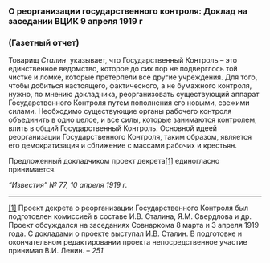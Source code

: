### О реорганизации государственного контроля: Доклад на заседании ВЦИК 9 апреля 1919 г
### (Газетный отчет)

Товарищ _Сталин_  указывает, что Государственный Контроль – это единственное ведомство, которое до сих пор не подверглось той чистке и ломке, которые претерпели все другие учреждения. Для того, чтобы добиться настоящего, фактического, а не бумажного контроля, нужно, по мнению докладчика, реорганизовать существующий аппарат Государственного Контроля путем пополнения его новыми, свежими силами. Необходимо существующие органы рабочего контроля объединить в одно целое, и все силы, которые занимаются контролем, влить в общий Государственный Контроль. Основной идеей реорганизации Государственного Контроля, таким образом, является его демократизация и сближение с массами рабочих и крестьян.

Предложенный докладчиком проект декрета[[1]](#_ftn1) единогласно принимается.

_“Известия” №_ _77, 10 апреля 1919_ _г._

  

---

[[1]](#_ftnref1) Проект декрета о реорганизации Государственного Контроля был подготовлен комиссией в составе И.В. Сталина, Я.М. Свердлова и др. Проект обсуждался на заседаниях Совнаркома 8 марта и 3 апреля 1919 года. С докладами о проекте выступал И.В. Сталин. В подготовке и окончательном редактировании проекта непосредственное участие принимал В.И. Ленин. – _251._